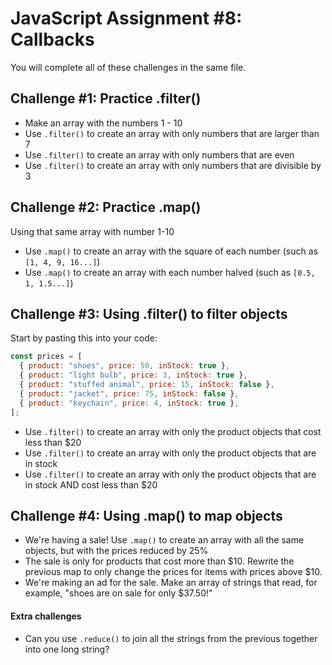 # JavaScript Assignment #8: Callbacks

You will complete all of these challenges in the same file.

## Challenge #1: Practice .filter()

- Make an array with the numbers 1 - 10
- Use `.filter()` to create an array with only numbers that are larger than 7
- Use `.filter()` to create an array with only numbers that are even
- Use `.filter()` to create an array with only numbers that are divisible by 3

## Challenge #2: Practice .map()

Using that same array with number 1-10

- Use `.map()` to create an array with the square of each number (such as `[1, 4, 9, 16...]`)
- Use `.map()` to create an array with each number halved (such as `[0.5, 1, 1.5...]`)

## Challenge #3: Using .filter() to filter objects

Start by pasting this into your code:

```javascript
const prices = [
  { product: "shoes", price: 50, inStock: true },
  { product: "light bulb", price: 3, inStock: true },
  { product: "stuffed animal", price: 15, inStock: false },
  { product: "jacket", price: 75, inStock: false },
  { product: "keychain", price: 4, inStock: true },
];
```

- Use `.filter()` to create an array with only the product objects that cost less than $20
- Use `.filter()` to create an array with only the product objects that are in stock
- Use `.filter()` to create an array with only the product objects that are in stock AND cost less than $20

## Challenge #4: Using .map() to map objects

- We're having a sale! Use `.map()` to create an array with all the same objects, but with the prices reduced by 25%
- The sale is only for products that cost more than $10. Rewrite the previous map to only change the prices for items with prices above $10.
- We're making an ad for the sale. Make an array of strings that read, for example, "shoes are on sale for only $37.50!"

#### Extra challenges

- Can you use `.reduce()` to join all the strings from the previous together into one long string?
